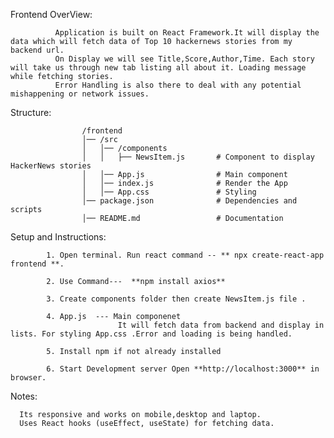 Frontend OverView:

              Application is built on React Framework.It will display the data which will fetch data of Top 10 hackernews stories from my backend url.
              On Display we will see Title,Score,Author,Time. Each story will take us through new tab listing all about it. Loading message while fetching stories.
              Error Handling is also there to deal with any potential mishappening or network issues.     


Structure:      

                    /frontend
                    │── /src
                    │   │── /components
                    │   │   ├── NewsItem.js       # Component to display HackerNews stories  
                    │   │── App.js                # Main component
                    │   │── index.js              # Render the App
                    │   │── App.css               # Styling
                    │── package.json              # Dependencies and scripts
                    │── README.md                 # Documentation

Setup and Instructions:

            1. Open terminal. Run react command -- ** npx create-react-app frontend **. 
            
            2. Use Command---  **npm install axios**  
            
            3. Create components folder then create NewsItem.js file .

            4. App.js  --- Main componenet  
                            It will fetch data from backend and display in lists. For styling App.css .Error and loading is being handled. 
                            
            5. Install npm if not already installed
            
            6. Start Development server Open **http://localhost:3000** in browser.  

Notes:   
      
      Its responsive and works on mobile,desktop and laptop.
      Uses React hooks (useEffect, useState) for fetching data.
      




















